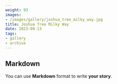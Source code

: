 ```yaml
---
weight: 93
images:
- /images/gallery/joshua_tree_milky_way.jpg
title: Joshua Tree Milky Way
date: 2023-09-13
tags:
- gallery
- archive
---
```


## Markdown

You can use **Markdown** format to write **your story**.
